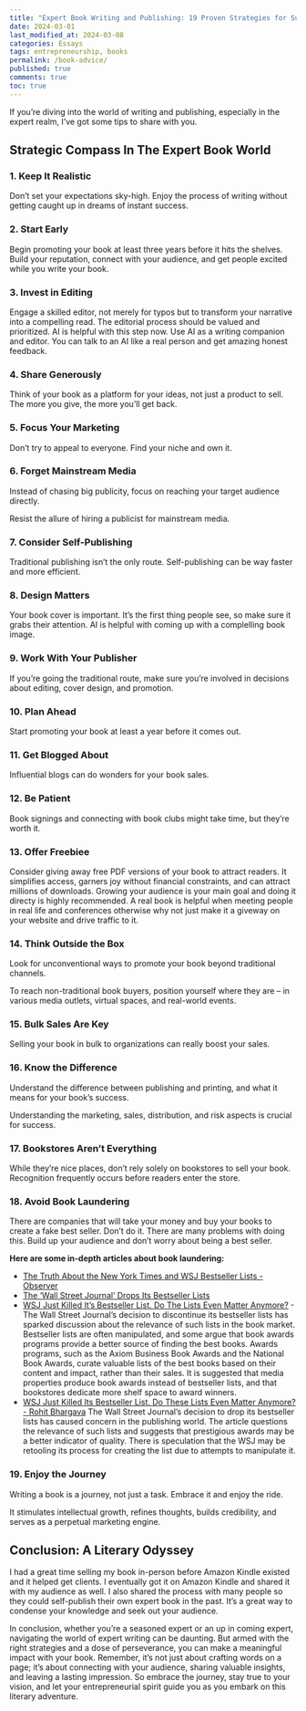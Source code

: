 ```yaml
---
title: "Expert Book Writing and Publishing: 19 Proven Strategies for Success"
date: 2024-03-01
last_modified_at: 2024-03-08
categories: Essays
tags: entrepreneurship, books
permalink: /book-advice/
published: true
comments: true
toc: true
---
```

If you’re diving into the world of writing and publishing, especially in the expert realm, I’ve got some tips to share with you.
<!--more--> 
## Strategic Compass In The Expert Book World

### 1. Keep It Realistic

Don’t set your expectations sky-high. Enjoy the process of writing without getting caught up in dreams of instant success.

### 2. Start Early

Begin promoting your book at least three years before it hits the shelves. Build your reputation, connect with your audience, and get people excited while you write your book.

### 3. Invest in Editing

Engage a skilled editor, not merely for typos but to transform your narrative into a compelling read. The editorial process should be valued and prioritized. AI is helpful with this step now. Use AI as a writing companion and editor. You can talk to an AI like a real person and get amazing honest feedback.

### 4. Share Generously

Think of your book as a platform for your ideas, not just a product to sell. The more you give, the more you’ll get back.

### 5. Focus Your Marketing

Don’t try to appeal to everyone. Find your niche and own it.

### 6. Forget Mainstream Media

Instead of chasing big publicity, focus on reaching your target audience directly.

Resist the allure of hiring a publicist for mainstream media. 

### 7. Consider Self-Publishing

Traditional publishing isn’t the only route. Self-publishing can be way faster and more efficient.

### 8. Design Matters

Your book cover is important. It’s the first thing people see, so make sure it grabs their attention. AI is helpful with coming up with a complelling book image.

### 9. Work With Your Publisher

If you’re going the traditional route, make sure you’re involved in decisions about editing, cover design, and promotion.

### 10. Plan Ahead

Start promoting your book at least a year before it comes out.

### 11. Get Blogged About

Influential blogs can do wonders for your book sales.

### 12. Be Patient

Book signings and connecting with book clubs might take time, but they’re worth it.

### 13. Offer Freebiee

Consider giving away free PDF versions of your book to attract readers. It simplifies access, garners joy without financial constraints, and can attract millions of downloads. Growing your audience is your main goal and doing it directy is highly recommended. A real book is helpful when meeting people in real life and conferences otherwise why not just make it a giveway on your website and drive traffic to it.

### 14. Think Outside the Box

Look for unconventional ways to promote your book beyond traditional channels.

To reach non-traditional book buyers, position yourself where they are – in various media outlets, virtual spaces, and real-world events.

### 15. Bulk Sales Are Key

Selling your book in bulk to organizations can really boost your sales.

### 16. Know the Difference

Understand the difference between publishing and printing, and what it means for your book’s success.

Understanding the marketing, sales, distribution, and risk aspects is crucial for success.

### 17. Bookstores Aren’t Everything

While they’re nice places, don’t rely solely on bookstores to sell your book. Recognition frequently occurs before readers enter the store.

### 18. Avoid Book Laundering

There are companies that will take your money and buy your books to create a fake best seller. Don’t do it. There are many problems with doing this. Build up your audience and don’t worry about being a best seller.

**Here are some in-depth articles about book laundering:**
- [The Truth About the New York Times and WSJ Bestseller Lists - Observer](https://observer.com/2016/02/the-truth-about-the-new-york-times-and-wall-street-journal-bestseller-lists/)
- [The ‘Wall Street Journal’ Drops Its Bestseller Lists](https://www.publishersweekly.com/pw/by-topic/industry-news/publishing-and-marketing/article/93663-the-wall-street-journal-drops-its-bestseller-lists.html)
- [WSJ Just Killed It’s Bestseller List. Do The Lists Even Matter Anymore?](https://www.linkedin.com/pulse/wsj-just-killed-its-bestseller-list-do-lists-even-matter-bhargava-kwfoe/) - The Wall Street Journal’s decision to discontinue its bestseller lists has sparked discussion about the relevance of such lists in the book market. Bestseller lists are often manipulated, and some argue that book awards programs provide a better source of finding the best books. Awards programs, such as the Axiom Business Book Awards and the National Book Awards, curate valuable lists of the best books based on their content and impact, rather than their sales. It is suggested that media properties produce book awards instead of bestseller lists, and that bookstores dedicate more shelf space to award winners.
- [WSJ Just Killed Its Bestseller List. Do These Lists Even Matter Anymore? - Rohit Bhargava](https://rohitbhargava.com/wsj-just-killed-its-bestseller-list-do-these-lists-even-matter-anymore/) The Wall Street Journal’s decision to drop its bestseller lists has caused concern in the publishing world. The article questions the relevance of such lists and suggests that prestigious awards may be a better indicator of quality. There is speculation that the WSJ may be retooling its process for creating the list due to attempts to manipulate it.

### 19. Enjoy the Journey

Writing a book is a journey, not just a task. Embrace it and enjoy the ride.

It stimulates intellectual growth, refines thoughts, builds credibility, and serves as a perpetual marketing engine.

## Conclusion: A Literary Odyssey
I had a great time selling my book in-person before Amazon Kindle existed and it helped get clients. I eventually got it on Amazon Kindle and shared it with my audience as well. I also shared the process with many people so they could self-publish their own expert book in the past. It’s a great way to condense your knowledge and seek out your audience.

In conclusion, whether you’re a seasoned expert or an up in coming expert, navigating the world of expert writing can be daunting. But armed with the right strategies and a dose of perseverance, you can make a meaningful impact with your book. Remember, it’s not just about crafting words on a page; it’s about connecting with your audience, sharing valuable insights, and leaving a lasting impression. So embrace the journey, stay true to your vision, and let your entrepreneurial spirit guide you as you embark on this literary adventure.